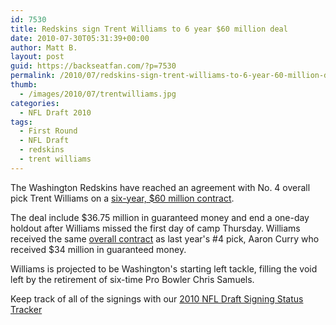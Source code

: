 ```yaml
---
id: 7530
title: Redskins sign Trent Williams to 6 year $60 million deal
date: 2010-07-30T05:31:39+00:00
author: Matt B.
layout: post
guid: https://backseatfan.com/?p=7530
permalink: /2010/07/redskins-sign-trent-williams-to-6-year-60-million-deal/
thumb:
  - /images/2010/07/trentwilliams.jpg
categories:
  - NFL Draft 2010
tags:
  - First Round
  - NFL Draft
  - redskins
  - trent williams
---
```


<div class="entry">
  <p>
    The Washington Redskins have reached an agreement with No. 4 overall pick Trent Williams on a <a href="https://voices.washingtonpost.com/redskinsinsider/trent-williams/redskins-top-draft-pick-trent.html">six-year, $60 million contract</a>.
  </p>

  <p>
    The deal include $36.75 million in guaranteed money and end a one-day holdout after Williams missed the first day of camp Thursday. Williams received the same <a href="https://backseatfan.com/2009/05/2009-nfl-draft-rookie-signing-status/">overall contract</a> as last year's #4 pick, Aaron Curry who received $34 million in guaranteed money.
  </p>

  <p>
    Williams is projected to be Washington's starting left tackle, filling the void left by the retirement of six-time Pro Bowler Chris Samuels.
  </p>

  <p>
    Keep track of all of the signings with our <a href="https://backseatfan.com/index.php/2010/04/2010-nfl-draft-rookie-signing-status/">2010 NFL Draft Signing Status Tracker</a>
  </p>
</div>
